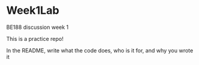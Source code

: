 # Week1Lab
BE188 discussion week 1

This is a practice repo!

In the README, write what the code does, who is it for, and why you wrote it
